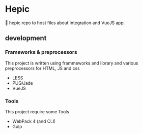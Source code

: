 # Hepic
🥇 hepic repo to host files about integration and VueJS app.

## development
### Frameworks & preprocessors
This project is written using frammeworks and library and various preprocessors for HTML, JS and css

* LESS
* PUG/Jade
* VueJS

### Tools
This project require some Tools

* WebPack 4 (and CLI)
* Gulp 
